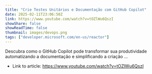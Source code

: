 ```yaml
---
title: "Crie Testes Unitários e Documentação com GitHub Copilot"
date: 2025-02-11T23:06:50Z
link: https://www.youtube.com/watch?v=tOZlWu6QszI
showShare: false
showReadTime: false
thumbnail: images/devops.png
tags: ["developer.microsoft.com/en-us/reactor"]
---
```

Descubra como o GitHub Copilot pode transformar sua produtividade automatizando a documentação e simplificando a criação ...

- Link to article: https://www.youtube.com/watch?v=tOZlWu6QszI